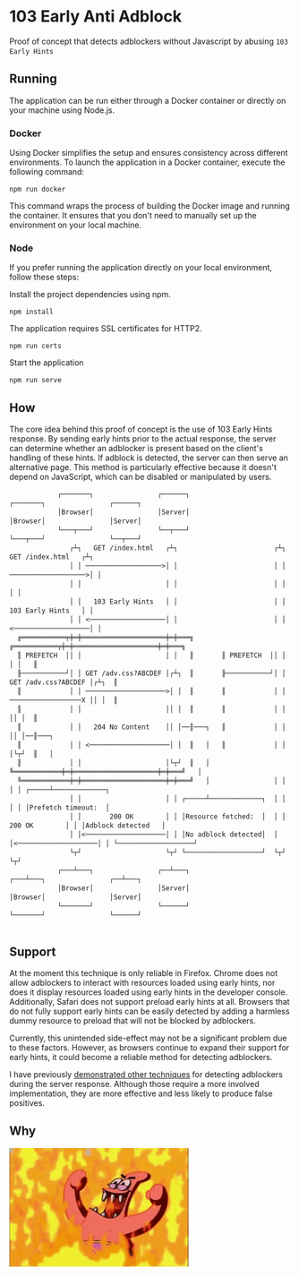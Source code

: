 # 103 Early Anti Adblock
Proof of concept that detects adblockers without Javascript by abusing `103 Early Hints`

## Running
The application can be run either through a Docker container or directly on your machine using Node.js.

### Docker
Using Docker simplifies the setup and ensures consistency across different environments. 
To launch the application in a Docker container, execute the following command:
```shell
npm run docker
```
This command wraps the process of building the Docker image and running the container. 
It ensures that you don't need to manually set up the environment on your local machine.

### Node
If you prefer running the application directly on your local environment, follow these steps:

Install the project dependencies using npm. 
```shell
npm install
```

The application requires SSL certificates for HTTP2.
```shell
npm run certs
```

Start the application
```shell
npm run serve
```

## How
The core idea behind this proof of concept is the use of 103 Early Hints response. 
By sending early hints prior to the actual response, the server can determine whether an adblocker is present based on the client's handling of these hints. 
If adblock is detected, the server can then serve an alternative page. 
This method is particularly effective because it doesn't depend on JavaScript, which can be disabled or manipulated by users.

```
            ┌───────┐                ┌──────┐                  ┌───────┐                ┌──────┐
            │Browser│                │Server│                  │Browser│                │Server│
            └───┬───┘                └──┬───┘                  └───┬───┘                └──┬───┘
               ┌┴┐   GET /index.html   ┌┴┐                        ┌┴┐   GET /index.html   ┌┴┐
               │ │ ───────────────────>│ │                        │ │ ───────────────────>│ │
               │ │                     │ │                        │ │                     │ │
               │ │   103 Early Hints   │ │                        │ │   103 Early Hints   │ │
               │ │ <───────────────────│ │                        │ │ <───────────────────│ │
  ╔═══════════╤╪═╪═════════════════════╪═╪═══╗       ╔═══════════╤╪═╪═════════════════════╪═╪═══╗
  ║ PREFETCH  ││ │                     │ │   ║       ║ PREFETCH  ││ │                     │ │   ║
  ╟───────────┘│ │ GET /adv.css?ABCDEF │┌┴┐  ║       ╟───────────┘│ │ GET /adv.css?ABCDEF │┌┴┐  ║
  ║            │ │ ────────────────────>│ │  ║       ║            │ │ ──────────────────X ││ │  ║
  ║            │ │                     ││ │  ║       ║            │ │                     ││ │  ║
  ║            │ │   204 No Content    ││ │──║───┐   ║            │ │                     ││ │──║───┐
  ║            │ │ <────────────────────│ │  ║   │   ║            │ │                     │└┬┘  ║   │
  ║            │ │                     │└┬┘  ║   │   ╚════════════╪═╪═════════════════════╪═╪═══╝   │
  ╚════════════╪═╪═════════════════════╪═╪═══╝   │                │ │                     │ │ ┌─────┴─────────────┐  
               │ │                     │ │ ┌─────┴─────────────┐  │ │                     │ │ │Prefetch timeout:  │
               │ │       200 OK        │ │ │Resource fetched:  │  │ │       200 OK        │ │ │Adblock detected   │
               │ │<────────────────────│ │ │No adblock detected│  │ │<────────────────────│ │ └───────────────────┘
               └┬┘                     └┬┘ └───────────────────┘  └┬┘                     └┬┘
            ┌───┴───┐                ┌──┴───┐                  ┌───┴───┐                ┌──┴───┐
            │Browser│                │Server│                  │Browser│                │Server│
            └───────┘                └──────┘                  └───────┘                └──────┘
                              
```

## Support
At the moment this technique is only reliable in Firefox. 
Chrome does not allow adblockers to interact with resources loaded using early hints, nor does it display resources loaded using early hints in the developer console. 
Additionally, Safari does not support preload early hints at all. 
Browsers that do not fully support early hints can be easily detected by adding a harmless dummy resource to preload that will not be blocked by adblockers. 

Currently, this unintended side-effect may not be a significant problem due to these factors. 
However, as browsers continue to expand their support for early hints, it could become a reliable method for detecting adblockers.

I have previously [demonstrated other techniques](https://github.com/Mechazawa/pixelAntiAdblock) for detecting adblockers during the server response. 
Although those require a more involved implementation, they are more effective and less likely to produce false positives.

## Why
![For evil](img/patrick-star-evil-laugh.gif)
